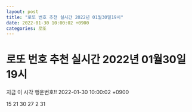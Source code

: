 ```yaml
---
layout: post
title: "로또 번호 추천 실시간 2022년 01월30일19시"
date: 2022-01-30 10:00:02 +0900
categories: 로또
---
```


# 로또 번호 추천 실시간 2022년 01월30일19시

지금 이 시각 행운번호!! 2022-01-30 10:00:02 +0900

 15  21  30  27  2  31 

